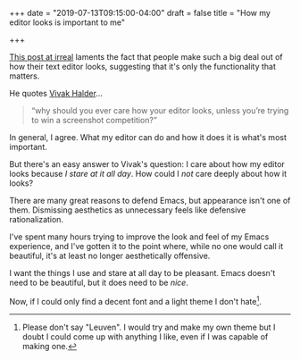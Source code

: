 +++
date = "2019-07-13T09:15:00-04:00"
draft = false
title = "How my editor looks is important to me"

+++

[This post at irreal](https://irreal.org/blog/?p=8166) laments the fact that people make such a big deal out of how their text editor looks, suggesting that it's only the functionality that matters.

He quotes [Vivak Halder](https://blog.vivekhaldar.com/post/31970017734/new-frontiers-in-text-editing)...

> “why should you ever care how your editor looks, unless you’re trying to win a screenshot competition?”

In general, I agree. What my editor can do and how it does it is what's most important.

But there's an easy answer to Vivak's question: I care about how my editor looks because _I stare at it all day_. How could I _not_ care deeply about how it looks?

There are many great reasons to defend Emacs, but appearance isn't one of them. Dismissing aesthetics as unnecessary feels like defensive rationalization.

I've spent many hours trying to improve the look and feel of my Emacs experience, and I've gotten it to the point where, while no one would call it beautiful, it's at least no longer aesthetically offensive.

I want the things I use and stare at all day to be pleasant. Emacs doesn't need to be beautiful, but it does need to be _nice_.

Now, if I could only find a decent font and a light theme I don't hate[^fn:1].

[^fn:1]: Please don't say "Leuven". I would try and make my own theme but I doubt I could come up with anything I like, even if I was capable of making one.

